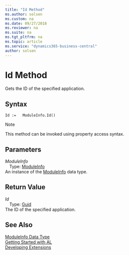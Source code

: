 ```yaml
---
title: "Id Method"
ms.author: solsen
ms.custom: na
ms.date: 09/27/2018
ms.reviewer: na
ms.suite: na
ms.tgt_pltfrm: na
ms.topic: article
ms.service: "dynamics365-business-central"
author: solsen
---
```

[//]: # (START>DO_NOT_EDIT)
[//]: # (IMPORTANT:Do not edit any of the content between here and the END>DO_NOT_EDIT.)
[//]: # (Any modifications should be made in the .resx files in the ModernDev repo.)
# Id Method
Gets the ID of the specified application.

## Syntax
```
Id :=   ModuleInfo.Id()
```
> [!NOTE]  
> This method can be invoked using property access syntax.  

## Parameters
*ModuleInfo*  
&emsp;Type: [ModuleInfo](moduleinfo-data-type.md)  
An instance of the [ModuleInfo](moduleinfo-data-type.md) data type.  

## Return Value
*Id*  
&emsp;Type: [Guid](guid-data-type.md)  
The ID of the specified application.  


[//]: # (IMPORTANT: END>DO_NOT_EDIT)
## See Also
[ModuleInfo Data Type](moduleinfo-data-type.md)  
[Getting Started with AL](../devenv-get-started.md)  
[Developing Extensions](../devenv-dev-overview.md)